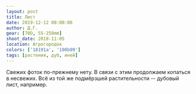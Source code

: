 ```yaml
---
layout: post
title: Лист
date: 2019-12-12 00:00:00
author: Д.Г.
gear: [70D, 55-250mm]
shoot_date: 2018-11-05
location: Агрогородок
colors: ['18191a', '100b09']
tags: [растения, дуб, иней]
---
```

Свежих фоток по-прежнему нету. В связи с этим продолжаем копаться в несвежих. Всё из той же подмёрзшей растительности -- дубовый лист, например.
